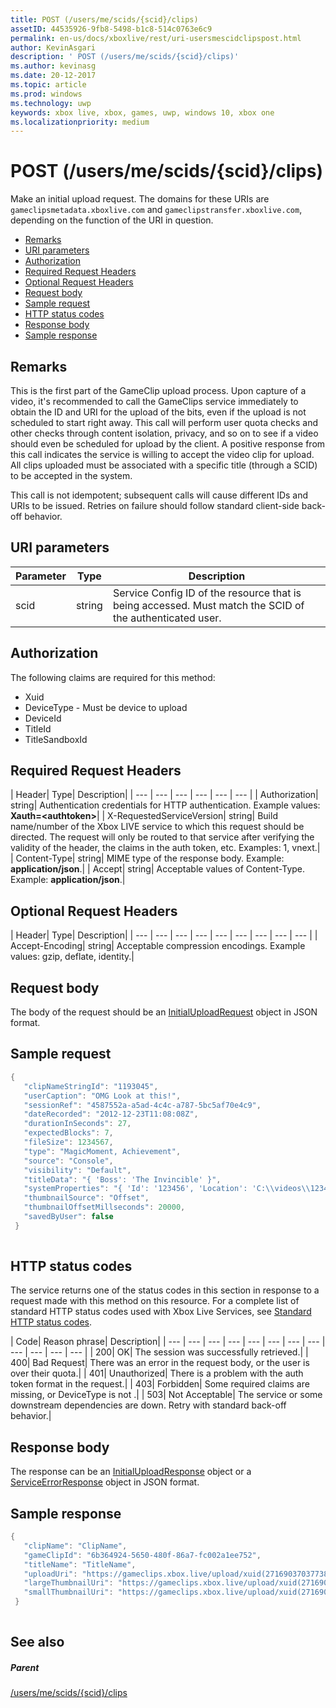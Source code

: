 ```yaml
---
title: POST (/users/me/scids/{scid}/clips)
assetID: 44535926-9fb8-5498-b1c8-514c0763e6c9
permalink: en-us/docs/xboxlive/rest/uri-usersmescidclipspost.html
author: KevinAsgari
description: ' POST (/users/me/scids/{scid}/clips)'
ms.author: kevinasg
ms.date: 20-12-2017
ms.topic: article
ms.prod: windows
ms.technology: uwp
keywords: xbox live, xbox, games, uwp, windows 10, xbox one
ms.localizationpriority: medium
---
```



# POST (/users/me/scids/{scid}/clips)
Make an initial upload request. 
The domains for these URIs are `gameclipsmetadata.xboxlive.com` and `gameclipstransfer.xboxlive.com`, depending on the function of the URI in question.
 
  * [Remarks](#ID4EX)
  * [URI parameters](#ID4EFB)
  * [Authorization](#ID4EQB)
  * [Required Request Headers](#ID4EKC)
  * [Optional Request Headers](#ID4ENE)
  * [Request body](#ID4ENF)
  * [Sample request](#ID4E1F)
  * [HTTP status codes](#ID4EDG)
  * [Response body](#ID4EVAAC)
  * [Sample response](#ID4EFBAC)
 
<a id="ID4EX"></a>

 
## Remarks
 
This is the first part of the GameClip upload process. Upon capture of a video, it's recommended to call the GameClips service immediately to obtain the ID and URI for the upload of the bits, even if the upload is not scheduled to start right away. This call will perform user quota checks and other checks through content isolation, privacy, and so on to see if a video should even be scheduled for upload by the client. A positive response from this call indicates the service is willing to accept the video clip for upload. All clips uploaded must be associated with a specific title (through a SCID) to be accepted in the system.
 
This call is not idempotent; subsequent calls will cause different IDs and URIs to be issued. Retries on failure should follow standard client-side back-off behavior.
  
<a id="ID4EFB"></a>

 
## URI parameters
 
| Parameter| Type| Description| 
| --- | --- | --- | 
| scid| string| Service Config ID of the resource that is being accessed. Must match the SCID of the authenticated user.| 
  
<a id="ID4EQB"></a>

 
## Authorization
 
The following claims are required for this method:
 
   * Xuid
   * DeviceType - Must be device to upload
   * DeviceId
   * TitleId
   * TitleSandboxId
   
<a id="ID4EKC"></a>

 
## Required Request Headers
 
| Header| Type| Description| 
| --- | --- | --- | --- | --- | --- | 
| Authorization| string| Authentication credentials for HTTP authentication. Example values: <b>Xauth=&lt;authtoken></b>| 
| X-RequestedServiceVersion| string| Build name/number of the Xbox LIVE service to which this request should be directed. The request will only be routed to that service after verifying the validity of the header, the claims in the auth token, etc. Examples: 1, vnext.| 
| Content-Type| string| MIME type of the response body. Example: <b>application/json</b>.| 
| Accept| string| Acceptable values of Content-Type. Example: <b>application/json</b>.| 
  
<a id="ID4ENE"></a>

 
## Optional Request Headers
 
| Header| Type| Description| 
| --- | --- | --- | --- | --- | --- | --- | --- | --- | 
| Accept-Encoding| string| Acceptable compression encodings. Example values: gzip, deflate, identity.| 
  
<a id="ID4ENF"></a>

 
## Request body
 
The body of the request should be an [InitialUploadRequest](../../json/json-initialuploadrequest.md) object in JSON format.
  
<a id="ID4E1F"></a>

 
## Sample request
 

```cpp
{
   "clipNameStringId": "1193045",
   "userCaption": "OMG Look at this!",
   "sessionRef": "4587552a-a5ad-4c4c-a787-5bc5af70e4c9",
   "dateRecorded": "2012-12-23T11:08:08Z",
   "durationInSeconds": 27,
   "expectedBlocks": 7,
   "fileSize": 1234567,
   "type": "MagicMoment, Achievement",
   "source": "Console",
   "visibility": "Default",
   "titleData": "{ 'Boss': 'The Invincible' }",
   "systemProperties": "{ 'Id': '123456', 'Location': 'C:\\videos\\123456.mp4' }",
   "thumbnailSource": "Offset",
   "thumbnailOffsetMillseconds": 20000,
   "savedByUser": false
 }
      
```

  
<a id="ID4EDG"></a>

 
## HTTP status codes
 
The service returns one of the status codes in this section in response to a request made with this method on this resource. For a complete list of standard HTTP status codes used with Xbox Live Services, see [Standard HTTP status codes](../../additional/httpstatuscodes.md).
 
| Code| Reason phrase| Description| 
| --- | --- | --- | --- | --- | --- | --- | --- | --- | --- | --- | --- | 
| 200| OK| The session was successfully retrieved.| 
| 400| Bad Request| There was an error in the request body, or the user is over their quota.| 
| 401| Unauthorized| There is a problem with the auth token format in the request.| 
| 403| Forbidden| Some required claims are missing, or DeviceType is not .| 
| 503| Not Acceptable| The service or some downstream dependencies are down. Retry with standard back-off behavior.| 
  
<a id="ID4EVAAC"></a>

 
## Response body
 
The response can be an [InitialUploadResponse](../../json/json-initialuploadresponse.md) object or a [ServiceErrorResponse](../../json/json-serviceerrorresponse.md) object in JSON format.
  
<a id="ID4EFBAC"></a>

 
## Sample response
 

```cpp
{
   "clipName": "ClipName",
   "gameClipId": "6b364924-5650-480f-86a7-fc002a1ee752",  
   "titleName": "TitleName",
   "uploadUri": "https://gameclips.xbox.live/upload/xuid(2716903703773872)/6b364924-5650-480f-86a7-fc002a1ee752/container",
   "largeThumbnailUri": "https://gameclips.xbox.live/upload/xuid(2716903703773872)/6b364924-5650-480f-86a7-fc002a1ee752/container/thumbnails/large",
   "smallThumbnailUri": "https://gameclips.xbox.live/upload/xuid(2716903703773872)/6b364924-5650-480f-86a7-fc002a1ee752/container/thumbnails/small"
 }
         
```

  
<a id="ID4EOBAC"></a>

 
## See also
 
<a id="ID4EQBAC"></a>

 
##### Parent 

[/users/me/scids/{scid}/clips](uri-usersmescidclips.md)

   